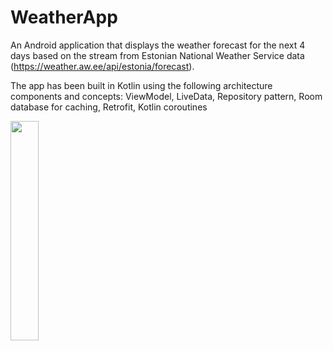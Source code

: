 # WeatherApp

An Android application that displays the weather forecast for the next 4 days based on the stream from Estonian National Weather Service data 
(https://weather.aw.ee/api/estonia/forecast). 

The app has been built in Kotlin using the following architecture components and concepts: 
ViewModel, LiveData, Repository pattern, Room database for caching, Retrofit, Kotlin coroutines

<img src="https://user-images.githubusercontent.com/19597006/93686833-b9240880-fac1-11ea-8b2a-7709d1402e03.png" width="30%"></img> 
